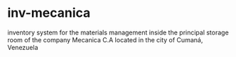 # inv-mecanica
inventory system for the materials management  inside the principal storage room of the company Mecanica C.A located in the city of Cumaná, Venezuela
